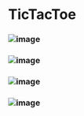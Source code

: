# TicTacToe

### ![image](https://user-images.githubusercontent.com/58355275/215985104-91c2d070-be9b-410a-b5ec-324880301a3f.png)

### ![image](https://user-images.githubusercontent.com/58355275/215985296-dcd937a0-70a4-4a2d-a2fb-dd9f086ccd25.png)

### ![image](https://user-images.githubusercontent.com/58355275/215985688-7a2cbc6c-a0ab-4e62-820f-07960a16dd65.png)

### ![image](https://user-images.githubusercontent.com/58355275/215985831-436f99a4-5d9a-4757-9233-0d294e9b5c34.png)
